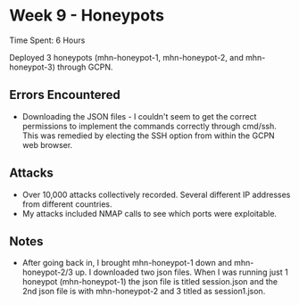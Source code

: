 # Week 9 - Honeypots

Time Spent: 6 Hours

Deployed 3 honeypots (mhn-honeypot-1, mhn-honeypot-2, and mhn-honeypot-3) through GCPN.

## Errors Encountered
- Downloading the JSON files - I couldn't seem to get the correct permissions to implement the commands correctly through cmd/ssh.  This was remedied by electing the SSH option from within the GCPN web browser.

## Attacks
- Over 10,000 attacks collectively recorded.  Several different IP addresses from different countries.  
- My attacks included NMAP calls to see which ports were exploitable.  

## Notes
- After going back in, I brought mhn-honeypot-1 down and mhn-honeypot-2/3 up.  I downloaded two json files.  When I was running just 1 honeypot (mhn-honeypot-1) the json file is titled session.json and the 2nd json file is with mhn-honeypot-2 and 3 titled as session1.json. 

